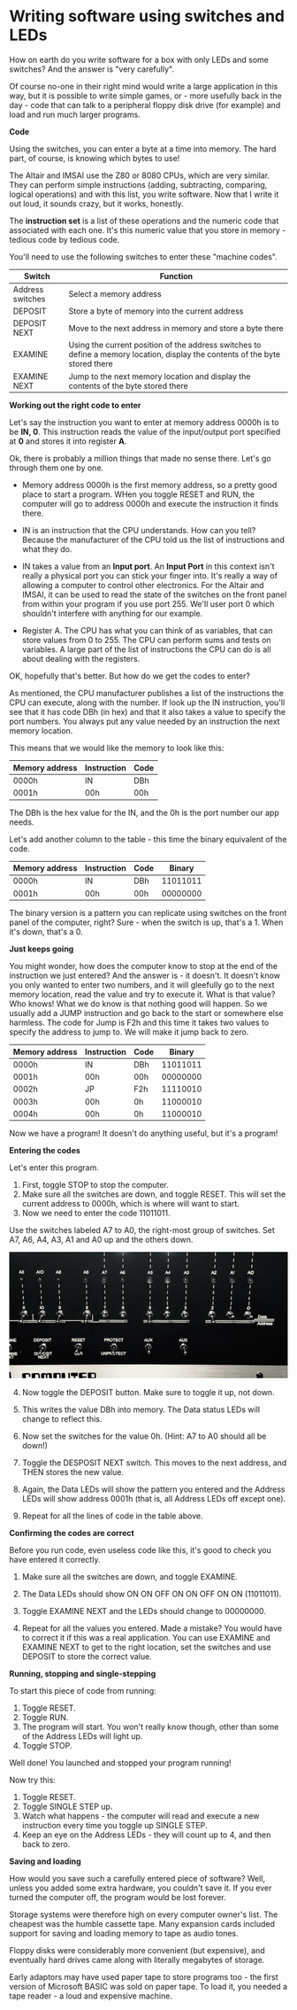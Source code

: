 # Writing software using switches and LEDs

How on earth do you write software for a box with only LEDs and some switches? And the answer is "very carefully".

Of course no-one in their right mind would write a large application in this way, but it is possible to write simple games, or - more usefully back in the day - code that can talk to a peripheral floppy disk drive (for example) and load and run much larger programs.

**Code**

Using the switches, you can enter a byte at a time into memory. The hard part, of course, is knowing which bytes to use! 

The Altair and IMSAI use the Z80 or 8080 CPUs, which are very similar. They can perform simple instructions (adding, subtracting, comparing, logical operations) and with this list, you write software. Now that I write it out loud, it sounds crazy, but it works, honestly. 

The **instruction set** is a list of these operations and the numeric code that associated with each one. It's this numeric value that you store in memory - tedious code by tedious code.

You'll need to use the following switches to enter these "machine codes".

| Switch | Function |
|------------------------------------|------|
| Address switches | Select a memory address|
| DEPOSIT | Store a byte of memory into the current address|
| DEPOSIT NEXT | Move to the next address in memory and store a byte there|
| EXAMINE | Using the current position of the address switches to define a memory location, display the contents of the byte stored there |
| EXAMINE NEXT | Jump to the next memory location and display the contents of the byte stored there|

**Working out the right code to enter**

Let's say the instruction you want to enter at memory address 0000h is to be **IN, 0**. This instruction reads the value of the input/output port specified at **0** and stores it into register **A**.

Ok, there is probably a million things that made no sense there. Let's go through them one by one.

* Memory address 0000h is the first memory address, so a pretty good place to start a program. WHen you toggle RESET and RUN, the computer will go to address 0000h and execute the instruction it finds there.

* IN is an instruction that the CPU understands. How can you tell? Because the manufacturer of the CPU told us the list of instructions and what they do.

* IN takes a value from an **Input port**. An **Input Port** in this context isn't really a physical port you can stick your finger into. It's really a way of allowing a computer to control other electronics. For the Altair and IMSAI, it can be used to read the state of the switches on the front panel from within your program if you use port 255. We'll user port 0 which shouldn't interfere with anything for our example.

* Register A. The CPU has what you can think of as variables, that can store values from 0 to 255. The CPU can perform sums and tests on variables. A large part of the list of instructions the CPU can do is all about dealing with the registers.

OK, hopefully that's better. But how do we get the codes to enter?

As mentioned, the CPU manufacturer publishes a list of the instructions the CPU can execute, along with the number. If look up the IN instruction, you'll see that it has code DBh (in hex) and that it also takes a value to specify the port numbers. You always put any value needed by an instruction the next memory location.

This means that we would like the memory to look like this:

|Memory address|Instruction|Code|
| - | - | - |
| 0000h | IN | DBh |
| 0001h | 00h | 00h |

The DBh is the hex value for the IN, and the 0h is the port number our app needs.

Let's add another column to the table - this time the binary equivalent of the code.

|Memory address|Instruction|Code|Binary|
| - | - | - | - |
| 0000h | IN | DBh | 11011011 |
| 0001h | 00h | 00h | 00000000 |

The binary version is a pattern you can replicate using switches on the front panel of the computer, right? Sure - when the switch is up, that's a 1. When it's down, that's a 0.

**Just keeps going**

You might wonder, how does the computer know to stop at the end of the instruction we just entered? And the answer is - it doesn't. It doesn't know you only wanted to enter two numbers, and it will gleefully go to the next memory location, read the value and try to execute it. What is that value? Who knows! What we do know is that nothing good will happen. So we usually add a JUMP instruction and go back to the start or somewhere else harmless. The code for Jump is F2h and this time it takes two values to specify the address to jump to. We will make it jump back to zero.

|Memory address|Instruction|Code|Binary|
| - | - | - | - |
| 0000h | IN | DBh | 11011011 |
| 0001h | 00h | 00h | 00000000 |
| 0002h | JP | F2h | 11110010 |
| 0003h | 00h | 0h | 11000010 |
| 0004h | 00h | 0h | 11000010 |

Now we have a program! It doesn't do anything useful, but it's a program!

**Entering the codes**

Let's enter this program.

1. First, toggle STOP to stop the computer.
2. Make sure all the switches are down, and toggle RESET. This will set the current address to 0000h, which is where will want to start.
3. Now we need to enter the code 11011011.

Use the switches labeled A7 to A0, the right-most group of switches. Set A7, A6, A4, A3, A1 and A0 up and the others down.

![Altair code](images/altair_code.jpg)

4. Now toggle the DEPOSIT button. Make sure to toggle it up, not down.

5. This writes the value DBh into memory. The Data status LEDs will change to reflect this.

6. Now set the switches for the value 0h. (Hint: A7 to A0 should all be down!)

7. Toggle the DESPOSIT NEXT switch. This moves to the next address, and THEN stores the new value.

8. Again, the Data LEDs will show the pattern you entered and the Address LEDs will show address 0001h (that is, all Address LEDs off except one).

9. Repeat for all the lines of code in the table above.

**Confirming the codes are correct**

Before you run code, even useless code like this, it's good to check you have entered it correctly.

1. Make sure all the switches are down, and toggle EXAMINE.

2. The Data LEDs should show ON ON OFF ON ON OFF ON ON (11011011).

3. Toggle EXAMINE NEXT and the LEDs should change to 00000000.

4. Repeat for all the values you entered. Made a mistake? You would have to correct it if this was a real application. You can use EXAMINE and EXAMINE NEXT to get to the right location, set the switches and use DEPOSIT to store the correct value.

**Running, stopping and single-stepping**

To start this piece of code from running:

1. Toggle RESET.
2. Toggle RUN.
3. The program will start. You won't really know though, other than some of the Address LEDs will light up.
4. Toggle STOP.

Well done! You launched and stopped your program running!

Now try this:

1. Toggle RESET.
2. Toggle SINGLE STEP up.
3. Watch what happens - the computer will read and execute a new instruction every time you toggle up SINGLE STEP.
4. Keep an eye on the Address LEDs - they will count up to 4, and then back to zero.

**Saving and loading**

How would you save such a carefully entered piece of software? Well, unless you added some extra hardware, you couldn't save it. If you ever turned the computer off, the program would be lost forever.

Storage systems were therefore high on every computer owner's list. The cheapest was the humble cassette tape. Many expansion cards included support for saving and loading memory to tape as audio tones.

Floppy disks were considerably more convenient (but expensive), and eventually hard drives came along with literally megabytes of storage. 

Early adaptors may have used paper tape to store programs too - the first version of Microsoft BASIC was sold on paper tape. To load it, you needed a tape reader - a loud and expensive machine. 